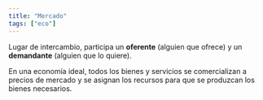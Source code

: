 ```yaml
---
title: "Mercado"
tags: ["eco"]
---
```

Lugar de intercambio, participa un **oferente** (alguien que ofrece) y un **demandante** (alguien que lo quiere).

En una economía ideal, todos los bienes y servicios se comercializan a precios de mercado y se asignan los recursos para que se produzcan los bienes necesarios.